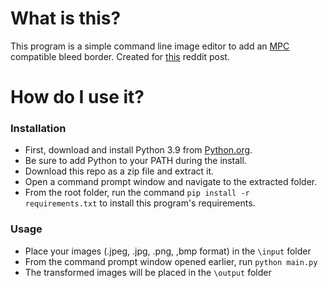 # What is this?
This program is a simple command line image editor to add an [MPC](https://www.reddit.com/r/mpcproxies/comments/yz0e9l/faq_templates_guides_useful_links_post_card/) compatible bleed border. Created for [this](https://www.reddit.com/r/mpcproxies/comments/14c1dbo/automating_adding_border_to_mse_output/?sort=new) reddit post.

# __How do I use it?__
### Installation
- First, download and install Python 3.9 from [Python.org](https://www.python.org/downloads/).
- Be sure to add Python to your PATH during the install.
- Download this repo as a zip file and extract it.
- Open a command prompt window and navigate to the extracted folder.
- From the root folder, run the command `pip install -r requirements.txt` to install this program's requirements.
### Usage
 - Place your images (.jpeg, .jpg, .png, ,bmp format) in the `\input` folder
 - From the command prompt window opened earlier, run `python main.py`
 - The transformed images will be placed in the `\output` folder
